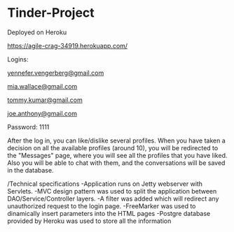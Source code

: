 # Tinder-Project
Deployed on Heroku

https://agile-crag-34919.herokuapp.com/

Logins: 

yennefer.vengerberg@gmail.com

mia.wallace@gmail.com

tommy.kumar@gmail.com

joe.anthony@gmail.com

Password: 1111

After the log in, you can like/dislike several profiles. When you have taken a decision on all the available profiles (around 10), you will be redirected to the "Messages" page, where you will see all the profiles that you have liked. Also you will be able to chat with them, and the conversations will be saved in the database.

/Technical specifications
-Application runs on Jetty webserver with Servlets. 
-MVC design pattern was used to split the application between DAO/Service/Controller layers.
-A filter was added which will redirect any  unauthorized request to the login page.
-FreeMarker was used to dinamically insert parameters into the HTML pages
-Postgre database provided by Heroku was used to store all the information
